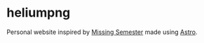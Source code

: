 # heliumpng

Personal website inspired by [Missing Semester](https://missing.csail.mit.edu/) made using [Astro](https://astro.build).
